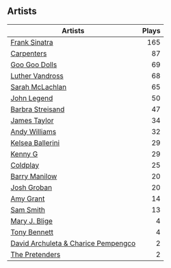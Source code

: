 ## Artists
Artists | Plays 
----- | -----: 
[Frank Sinatra](/artists/frank-sinatra-739) | 165
[Carpenters](/artists/carpenters-39303) | 87
[Goo Goo Dolls](/artists/goo-goo-dolls-12135) | 69
[Luther Vandross](/artists/luther-vandross-3402) | 68
[Sarah McLachlan](/artists/sarah-mclachlan-89556) | 65
[John Legend](/artists/john-legend-36643) | 50
[Barbra Streisand](/artists/barbra-streisand-31892) | 47
[James Taylor](/artists/james-taylor-5709) | 34
[Andy Williams](/artists/andy-williams-16425) | 32
[Kelsea Ballerini](/artists/kelsea-ballerini-30601760) | 29
[Kenny G](/artists/kenny-g-7789) | 29
[Coldplay](/artists/coldplay-1648) | 25
[Barry Manilow](/artists/barry-manilow-31897) | 20
[Josh Groban](/artists/josh-groban-58260) | 20
[Amy Grant](/artists/amy-grant-3053) | 14
[Sam Smith](/artists/sam-smith-423762) | 13
[Mary J. Blige](/artists/mary-j-blige-39258) | 4
[Tony Bennett](/artists/tony-bennett-2564) | 4
[David Archuleta & Charice Pempengco](/artists/david-archuleta-charice-pempengco-118303) | 2
[The Pretenders](/artists/the-pretenders-680993) | 2

